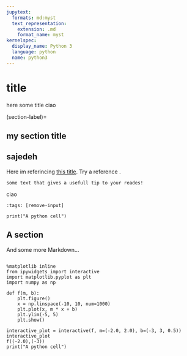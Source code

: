```yaml
---
jupytext:
  formats: md:myst
  text_representation:
    extension: .md
    format_name: myst
kernelspec:
  display_name: Python 3
  language: python
  name: python3
---
```


# title

here some title ciao

(section-label)=
## my section title

## sajedeh 

Here im referincing [this title](section-label). Try a reference [](section-label).

```{tip}
some text that gives a usefull tip to your reades!
```

ciao 

```{code-cell} ipython3
:tags: [remove-input]

print("A python cell")
```

## A section

And some more Markdown...


```{code-cell} ipython3

%matplotlib inline 
from ipywidgets import interactive
import matplotlib.pyplot as plt
import numpy as np

def f(m, b):
    plt.figure()
    x = np.linspace(-10, 10, num=1000)
    plt.plot(x, m * x + b)
    plt.ylim(-5, 5)
    plt.show()

interactive_plot = interactive(f, m=(-2.0, 2.0), b=(-3, 3, 0.5))
interactive_plot
f((-2.0),(-3))
print("A python cell")
```